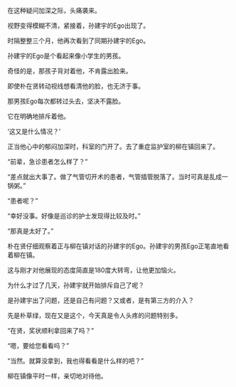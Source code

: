 在这种疑问加深之际，头痛袭来。

视野变得模糊不清，紧接着，孙建宇的Ego出现了。

时隔整整三个月，他再次看到了同期孙建宇的Ego。

孙建宇的Ego是个看起来像小学生的男孩。

奇怪的是，那孩子背对着他，不肯露出脸来。

即使朴在贤转动视线想看清他的脸，也无济于事。

那男孩Ego每次都转过头去，坚决不露脸。

它在明确地排斥着他。

‘这又是什么情况？’

正当他心中的郁闷加深时，科室的门开了。去了重症监护室的柳在镇回来了。

“前辈，急诊患者怎么样了？”

“差点就出大事了。做了气管切开术的患者，气管插管脱落了。当时可真是乱成一锅粥。”

“患者呢？”

“幸好没事。好像是巡诊的护士发现得比较及时。”

“那真是太好了。”

朴在贤仔细观察着正与柳在镇对话的孙建宇的Ego。孙建宇的男孩Ego正笔直地看着柳在镇。

这与刚才对他展现的态度简直是180度大转弯，让他更加恼火。

为什么才过了几天，孙建宇就开始排斥自己了呢？

是孙建宇出了问题，还是自己有问题？又或者，是有第三方的介入？

先是朴草绿，现在又是这个，今天真是令人头疼的问题特别多。

“在贤，奖状顺利拿回来了吗？”

“嗯，要给您看看吗？”

“当然。就算没拿到，我也得看看是什么样的吧？”

柳在镇像平时一样，亲切地对待他。